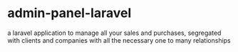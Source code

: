 # admin-panel-laravel
a laravel application to manage all your sales and purchases, segregated with clients and companies with  all the necessary one to many relationships
